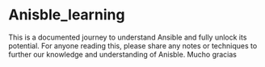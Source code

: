 # Anisble_learning
This is a documented journey to understand Ansible and fully unlock its potential. For anyone reading this, please share any notes or techniques to further our knowledge and understanding of Anisble. Mucho gracias
